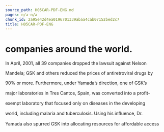```yaml
---
source_path: H05CAR-PDF-ENG.md
pages: n/a-n/a
chunk_id: 2a95e42d4ea0196701339abaa4cab07152bed2c7
title: H05CAR-PDF-ENG
---
```

# companies around the world.

In April, 2001, all 39 companies dropped the lawsuit against Nelson

Mandela; GSK and others reduced the prices of antiretroviral drugs by

90% or more. Furthermore, under Yamada’s direction, one of GSK’s

major laboratories in Tres Cantos, Spain, was converted into a proﬁt-

exempt laboratory that focused only on diseases in the developing

world, including malaria and tuberculosis. Using his inﬂuence, Dr.

Yamada also spurred GSK into allocating resources for aﬀordable access
